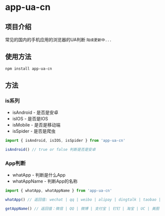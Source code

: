 # app-ua-cn

## 项目介绍

常见的国内的手机应用的浏览器的UA判断 `陆续更新中...`

## 使用方法

```bash
npm install app-ua-cn
```

## 方法

### is系列

+ isAndroid - 是否是安卓
+ isIOS - 是否是IOS
+ isMobile - 是否是移动端
+ isSpider - 是否是爬虫

```js
import { isAndroid, isIOS, isSpider } from 'app-ua-cn'

isAndroid() // true or false 判断是否是安卓
```


### App判断

+ whatApp - 判断是什么App
+ whatAppName - 判断App的名称

```js
import { whatApp, whatAppName } from 'app-ua-cn'

whatApp() // 返回值: wechat | qq | weibo | alipay | dingtalk | taobao | uc | meitu | jd | dtdreamweb | wxwork

getAppName() // 返回值：微信 | QQ | 微博 | 支付宝 | 钉钉 | 淘宝 | UC | 美图 | 京东 | 浙里办（阿里巴巴体系的很多都是这个） | 企业微信
```

